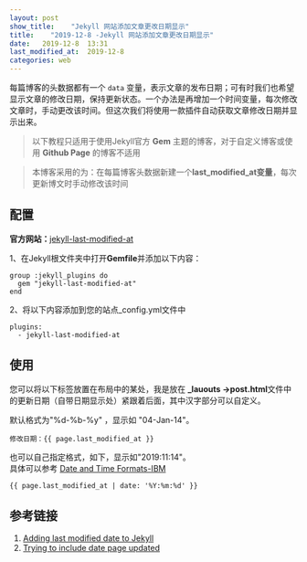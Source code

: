 ```yaml
---
layout: post
show_title:    "Jekyll 网站添加文章更改日期显示"
title:    "2019-12-8 -Jekyll 网站添加文章更改日期显示"
date:   2019-12-8  13:31 
last_modified_at:  2019-12-8
categories: web
---
```


每篇博客的头数据都有一个 `data` 变量，表示文章的发布日期；可有时我们也希望显示文章的修改日期，保持更新状态。一个办法是再增加一个时间变量，每次修改文章时，手动更改该时间。但这次我们将使用一款插件自动获取文章修改日期并显示出来。

<!--more-->

>以下教程只适用于使用Jekyll官方 **Gem** 主题的博客，对于自定义博客或使用 **Github Page** 的博客不适用

>本博客采用的为：在每篇博客头数据新建一个**last_modified_at变量**，每次更新博文时手动修改该时间

## 配置

**官方网站：**[jekyll-last-modified-at](https://github.com/gjtorikian/jekyll-last-modified-at)

1、在Jekyll根文件夹中打开**Gemfile**并添加以下内容：

```
group :jekyll_plugins do
  gem "jekyll-last-modified-at"
end
```

2、将以下内容添加到您的站点_config.yml文件中

```
plugins:
  - jekyll-last-modified-at
```

## 使用

您可以将以下标签放置在布局中的某处，我是放在 **\_lauouts ->post.html**文件中的更新日期（自带日期显示处）紧跟着后面，其中汉字部分可以自定义。

默认格式为"%d-%b-%y" ，显示如 "04-Jan-14"。

```
修改日期：{{ page.last_modified_at }}   
```
也可以自己指定格式，如下，显示如"2019:11:14"。  
具体可以参考 [Date and Time Formats-IBM](https://www.ibm.com/support/knowledgecenter/en/SSEPCD_10.1.0/com.ibm.ondemand.mp.doc/arsa0257.htm)

```
{{ page.last_modified_at | date: '%Y:%m:%d' }}
```


## 参考链接

1. [Adding last modified date to Jekyll](https://tomkadwill.com/adding-last-modified-date-to-jekyll)
2. [Trying to include date page updated](https://talk.jekyllrb.com/t/trying-to-include-date-page-updated/1290)